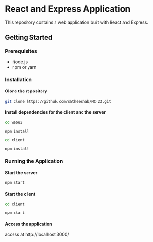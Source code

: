 # React and Express Application
This repository contains a web application built with React and Express.

## Getting Started

### Prerequisites
- Node.js
- npm or yarn

### Installation

#### Clone the repository

``` bash
git clone https://github.com/satheeshab/MC-23.git
```

#### Install dependencies for the client and the server

``` bash
cd webui

npm install  

cd client  

npm install 
```

### Running the Application

#### Start the server  

``` bash
npm start
```  

#### Start the client  

``` bash
cd client

npm start 
```  

#### Access the application 
access at http://localhost:3000/  